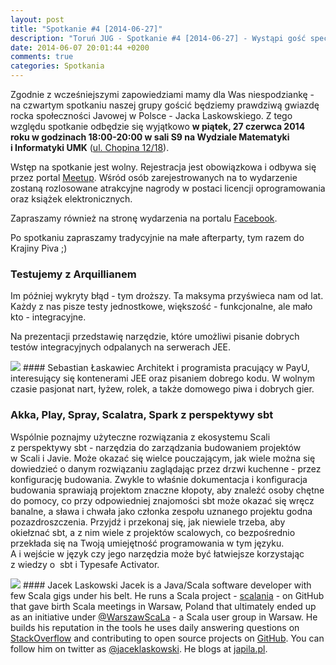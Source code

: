 ```yaml
---
layout: post
title: "Spotkanie #4 [2014-06-27]"
description: "Toruń JUG - Spotkanie #4 [2014-06-27] - Wystąpi gość specjalny! Zapraszamy!"
date: 2014-06-07 20:01:44 +0200
comments: true
categories: Spotkania
---
```

Zgodnie z&nbsp;wcześniejszymi zapowiedziami mamy dla Was niespodziankę - na czwartym spotkaniu naszej grupy gościć będziemy prawdziwą gwiazdę rocka społeczności Javowej w Polsce - Jacka Laskowskiego. Z&nbsp;tego względu spotkanie odbędzie się wyjątkowo **w&nbsp;piątek, 27 czerwca 2014 roku w&nbsp;godzinach 18:00-20:00 w&nbsp;sali S9 na&nbsp;Wydziale Matematyki i&nbsp;Informatyki UMK** (<a href="https://www.google.pl/maps/place/Fryderyka+Chopina+12%2F18/" target="_blank"><span class="glyphicon glyphicon-map-marker"></span>ul.&nbsp;Chopina 12/18</a>). 

Wstęp na&nbsp;spotkanie jest wolny. Rejestracja jest obowiązkowa i&nbsp;odbywa się przez portal <a href="http://www.meetup.com/Torun-JUG/events/187742972/" target="_blank">Meetup</a>. Wśród osób zarejestrowanych na to wydarzenie zostaną rozlosowane atrakcyjne nagrody w&nbsp;postaci licencji oprogramowania oraz książek elektronicznych. 

Zapraszamy również na&nbsp;stronę wydarzenia na&nbsp;portalu <a href="https://www.facebook.com/events/285466184967908/" target="_blank">Facebook</a>.

Po spotkaniu zapraszamy tradycyjnie na małe afterparty, tym razem do Krajiny Piva ;)<!-- more -->

### Testujemy z Arquillianem
Im później wykryty błąd - tym droższy. Ta maksyma przyświeca nam od lat. Każdy z&nbsp;nas pisze testy jednostkowe, większość - funkcjonalne, ale mało kto - integracyjne. 

Na prezentacji przedstawię narzędzie, które umożliwi pisanie dobrych testów integracyjnych odpalanych na serwerach JEE.

<img class="no-border speaker-face" src="{{ root_url }}/images/speakers/laskawiec-sebastian.jpg" />
#### Sebastian Łaskawiec
Architekt i&nbsp;programista pracujący w PayU, interesujący się kontenerami JEE oraz pisaniem dobrego kodu. W&nbsp;wolnym czasie pasjonat nart, łyżew, rolek, a&nbsp;także domowego piwa i&nbsp;dobrych gier.

<span class="clearfix"></span>
### Akka, Play, Spray, Scalatra, Spark z&nbsp;perspektywy sbt
Wspólnie poznajmy użyteczne rozwiązania z&nbsp;ekosystemu Scali z&nbsp;perspektywy sbt - narzędzia do zarządzania budowaniem projektów w&nbsp;Scali i&nbsp;Javie. Może okazać się wielce pouczającym, jak wiele można się dowiedzieć o&nbsp;danym rozwiązaniu zaglądając przez drzwi kuchenne - przez konfigurację budowania. Zwykle to właśnie dokumentacja i&nbsp;konfiguracja budowania sprawiają projektom znaczne kłopoty, aby znaleźć osoby chętne do pomocy, co przy odpowiedniej znajomości sbt może okazać się wręcz banalne, a&nbsp;sława i&nbsp;chwała jako członka zespołu uznanego projektu godna pozazdroszczenia. Przyjdź i&nbsp;przekonaj się, jak niewiele trzeba, aby okiełznać sbt, a&nbsp;z&nbsp;nim wiele z&nbsp;projektów scalowych, co bezpośrednio przekłada się na Twoją umiejętność programowania w&nbsp;tym języku. A&nbsp;i&nbsp;wejście w&nbsp;język czy jego narzędzia może być łatwiejsze korzystając z&nbsp;wiedzy o &nbsp;sbt i&nbsp;Typesafe Activator.

<img class="no-border speaker-face" src="{{ root_url }}/images/speakers/laskowski-jacek.jpg" />
#### Jacek Laskowski
Jacek is a&nbsp;Java/Scala software developer with few Scala gigs under his belt. He runs a&nbsp;Scala project - <a href="https://github.com/jaceklaskowski/scalania" target="_blank">scalania</a> - on GitHub that gave birth Scala meetings in Warsaw, Poland that ultimately ended up as an initiative under <a href="https://twitter.com/WarszawScaLa" target="_blank">@WarszawScaLa</a> - a&nbsp;Scala user group in Warsaw. He builds his reputation in the tools he uses daily answering questions on <a href="http://stackoverflow.com/users/1305344/jacek-laskowski" target="_blank">StackOverflow</a> and contributing to open source projects on <a href="https://github.com/jaceklaskowski" target="_blank">GitHub</a>. You can follow him on twitter as <a href="https://twitter.com/jaceklaskowski" target="_blank">@jaceklaskowski</a>. He blogs at <a href="http://japila.pl" target="_blank">japila.pl</a>.